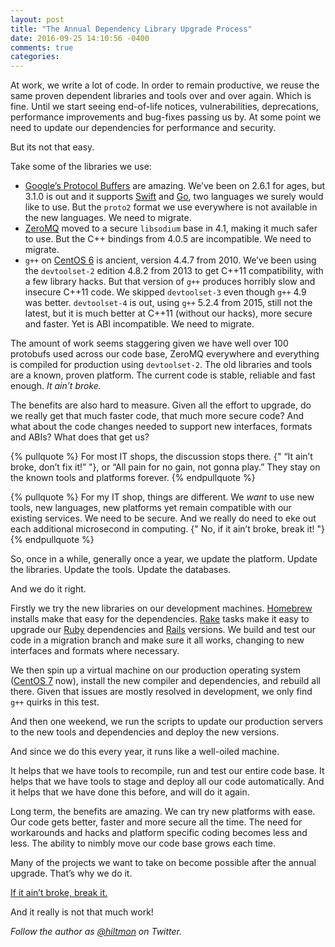 ```yaml
---
layout: post
title: "The Annual Dependency Library Upgrade Process"
date: 2016-09-25 14:10:56 -0400
comments: true
categories: 
---
```


At work, we write a lot of code. In order to remain productive, we reuse the same proven dependent libraries and tools over and over again. Which is fine. Until we start seeing end-of-life notices, vulnerabilities, deprecations, performance improvements and bug-fixes passing us by. At some point we need to update our dependencies for performance and security.

But its not that easy.

Take some of the libraries we use:

- [Google’s Protocol Buffers](https://developers.google.com/protocol-buffers/) are amazing. We’ve been on 2.6.1 for ages, but 3.1.0 is out and it supports [Swift](https://swift.org/) and [Go](https://golang.org/), two languages we surely would like to use. But the `proto2` format we use everywhere is not available in the new languages. We need to migrate.
- [ZeroMQ](http://zeromq.org/) moved to a secure `libsodium` base in 4.1, making it much safer to use. But the C++ bindings from 4.0.5 are incompatible. We need to migrate.
- `g++` on [CentOS 6](https://www.centos.org/) is ancient, version 4.4.7 from 2010. We’ve been using the `devtoolset-2` edition 4.8.2 from 2013 to get C++11 compatibility, with a few library hacks. But that version of `g++` produces horribly slow and insecure C++11 code. We skipped `devtoolset-3` even though `g++` 4.9 was better. `devtoolset-4` is out, using `g++` 5.2.4 from 2015, still not the latest, but it is much better at C++11 (without our hacks), more secure and faster. Yet is ABI incompatible. We need to migrate.

The amount of work seems staggering given we have well over 100 protobufs used across our code base, ZeroMQ everywhere and everything is compiled for production using `devtoolset-2`. The old libraries and tools are a known, proven platform. The current code is stable, reliable and fast enough. *It ain’t broke.*

The benefits are also hard to measure. Given all the effort to upgrade, do we really get that much faster code, that much more secure code? And what about the code changes needed to support new interfaces, formats and ABIs? What does that get us?

{% pullquote %}
For most IT shops, the discussion stops there. {" “It ain’t broke, don’t fix it!” "}, or “All pain for no gain, not gonna play.” They stay on the known tools and platforms forever.
{% endpullquote %}

{% pullquote %}
For my IT shop, things are different. We *want* to use new tools, new languages, new platforms yet remain compatible with our existing services. We need to be secure. And we really do need to eke out each additional microsecond in computing. {" No, if it ain’t broke, break it! "}
{% endpullquote %}

So, once in a while, generally once a year, we update the platform. Update the libraries. Update the tools. Update the databases.

And we do it right.

Firstly we try the new libraries on our development machines. [Homebrew](https://brew.sh/) installs make that easy for the dependencies. [Rake](http://rake.rubyforge.org/) tasks make it easy to upgrade our [Ruby](http://www.ruby-lang.org/en/) dependencies and [Rails](https://rubyonrails.org/) versions. We build and test our code in a migration branch and make sure it all works, changing to new interfaces and formats where necessary.

We then spin up a virtual machine on our production operating system ([CentOS 7](https://www.centos.org/) now), install the new compiler and dependencies, and rebuild all there. Given that issues are mostly resolved in development, we only find `g++` quirks in this test.

And then one weekend, we run the scripts to update our production servers to the new tools and dependencies and deploy the new versions.

And since we do this every year, it runs like a well-oiled machine.

It helps that we have tools to recompile, run and test our entire code base. It helps that we have tools to stage and deploy all our code automatically. And it helps that we have done this before, and will do it again.

Long term, the benefits are amazing. We can try new platforms with ease. Our code gets better, faster and more secure all the time. The need for workarounds and hacks and platform specific coding becomes less and less. The ability to nimbly move our code base grows each time.

Many of the projects we want to take on become possible after the annual upgrade. That’s why we do it.

[If it ain’t broke, break it.](https://hiltmon.com/blog/2011/12/17/hiltmonism-if-it-aint-broke/)

And it really is not that much work!

*Follow the author as [@hiltmon](http://https://twitter.com/hiltmon) on Twitter.*